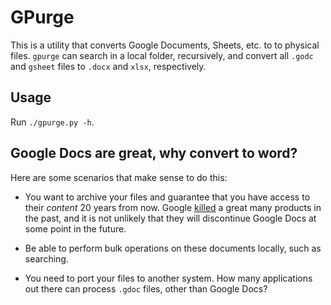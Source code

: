 # GPurge

This is a utility that converts Google Documents, Sheets, etc. to to physical files. `gpurge` can search in a local folder, recursively, and convert all `.godc` and `gsheet` files to `.docx` and `xlsx`, respectively.

## Usage

Run `./gpurge.py -h`.

## Google Docs are great, why convert to word?

Here are some scenarios that make sense to do this:

- You want to archive your files and guarantee that you have access to their _content_ 20 years from now. Google [killed](https://en.wikipedia.org/wiki/List_of_Google_products) a great many products in the past, and it is not unlikely that they will discontinue Google Docs at some point in the future.   

- Be able to perform bulk operations on these documents locally, such as searching.

- You need to port your files to another system. How many applications out there can process `.gdoc` files, other than Google Docs? 
